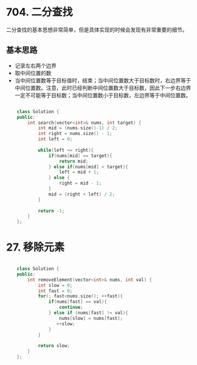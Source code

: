 # 704. 二分查找 
二分查找的基本思想非常简单，但是具体实现的时候会发现有非常重要的细节。
## 基本思路
- 记录左右两个边界
- 取中间位置的数
- 当中间位置数等于目标值时，结束；当中间位置数大于目标数时，右边界等于中间位置数。注意，此时已经判断中间位置数大于目标数，因此下一步右边界一定不可能等于目标数；当中间位置数小于目标数，左边界等于中间位置数。

```c++ 

	class Solution {
	public:
	    int search(vector<int>& nums, int target) {
	        int mid = (nums.size()-1) / 2;
	        int right = nums.size() - 1;
	        int left = 0;
	
	        while(left <= right){
	            if(nums[mid] == target){
	                return mid;
	            } else if(nums[mid] < target){
	                left = mid + 1;
	            } else {
	                right = mid - 1;
	            }
	            mid = (right + left) / 2;
	        }
	
	        return -1;
	    }
	};  
```

#  27. 移除元素

```c++  

	class Solution {
	public:
	    int removeElement(vector<int>& nums, int val) {
	        int slow = 0;
	        int fast = 0;
	        for(; fast<nums.size(); ++fast){
	            if(nums[fast] == val){
	                continue;
	            } else if (nums[fast] != val){
	                nums[slow] = nums[fast];
	               ++slow;
	            } 
	        }
	
	        return slow;
	    }
	};  
```